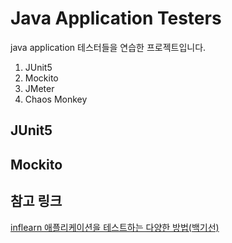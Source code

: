 # Java Application Testers

java application 테스터들을 연습한 프로젝트입니다.
1. JUnit5
2. Mockito
3. JMeter
4. Chaos Monkey

## JUnit5

## Mockito

## 참고 링크
[inflearn 애플리케이션을 테스트하는 다양한 방법(백기선)](https://www.inflearn.com/course/the-java-application-test?inst=86d1fbb8)
